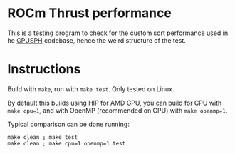 # ROCm Thrust performance

This is a testing program to check for the custom sort performance
used in he [GPUSPH][gpusph] codebase,
hence the weird structure of the test.

[gpusph]: http://www.gpusph.org

# Instructions

Build with `make`, run with `make test`. Only tested on Linux.

By default this builds using HIP for AMD GPU, you can build for CPU with
`make cpu=1`, and with OpenMP (recommended on CPU) with `make openmp=1`.

Typical comparison can be done running:

```
make clean ; make test
make clean ; make cpu=1 openmp=1 test
```
